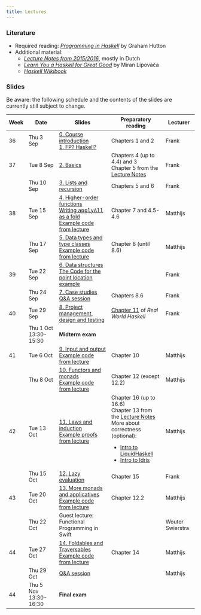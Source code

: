 ```yaml
---
title: Lectures
---
```


### Literature

* Required reading: [*Programming in Haskell*](http://www.cs.nott.ac.uk/~pszgmh/pih.html) by Graham Hutton
* Additional material:
    - [*Lecture Notes from 2015/2016*](http://www.cs.uu.nl/people/jur/FP-elec.pdf), mostly in Dutch
    - [*Learn You a Haskell for Great Good*](http://learnyouahaskell.com/) by Miran Lipovača
    - [*Haskell Wikibook*](https://en.wikibooks.org/wiki/Haskell)

### Slides

Be aware: the following schedule and the contents of the slides are
currently still subject to change.

<table class="table table-striped table-hover" style="font-size: 14px;">
  <thead>
    <tr>
      <th>Week</th>
      <th>Date</th>
      <th>Slides</th>
      <th>Preparatory reading</th>
      <th>Lecturer</th>
    </tr>
  </thead>
  <tbody>
    <tr>
      <td>36</td>
      <td>Thu 3 Sep</td>
      <td><a href="slides/fp-00-course-intro.pdf">0. Course introduction</a>
        <br><a href="slides/fp-01-intro.pdf">1. FP? Haskell?</a></td>
      <td>Chapters 1 and 2</td>
      <td>Frank</td>
    </tr>
    <tr>
      <td>37</td>
      <td>Tue 8 Sep</td>
      <td><a href="slides/fp-02-basics.pdf">2. Basics</a></td>
      <td>Chapters 4 (up to 4.4) and 3
        <br>Chapter 5 from the <a
                                 href="http://www.staff.science.uu.nl/~hage0101/FP-elec.pdf">Lecture
          Notes</a></td>
      <td>Frank</td>
    </tr>
    <tr>
      <td></td>
      <td>Thu 10 Sep</td>
      <td><a href="slides/fp-03-lists.pdf">3. Lists and recursion</a></td>
      <td>Chapters 5 and 6</td>
      <td>Frank</td>
    </tr>
    <tr>
      <td>38</td>
      <td>Tue 15 Sep</td>
      <td><a href="slides/fp-04-h-o-functions.pdf">4. Higher-order functions</a>
        <br><a href="applyAllFold.html">Writing <tt>applyAll</tt> as a fold</a>
        <br><a href="slides/Lecture4.hs">Example code from lecture</a></td>
      <td>Chapter 7 and 4.5-4.6</td>
      <td>Matthijs</td>
    </tr>
    <tr>
      <td></td>
      <td>Thu 17 Sep</td>
      <td><a href="slides/fp-05-data-classes.pdf">5. Data types and type classes</a>
        <br><a href="slides/Lecture5.hs">Example code from lecture</a></td>
      <td>Chapter 8 (until 8.6)</td>
      <td>Matthijs</td>
    </tr>
    <tr>
      <td>39</td>
      <td>Tue 22 Sep</td>
      <td><a href="slides/fp-06-data-structures-new.pdf">6. Data
        structures</a><br/>
        <a href="slides/sweep.hs">The Code for the point location example</a>
      </td>
      <td></td>
      <td>Frank</td>
    </tr>
    <tr>
      <td></td>
      <td>Thu 24 Sep</td>
      <td><a href="slides/fp-07-case-studies.pdf">7. Case studies</a>
        <br><a href="slides/fp-qa-2019.pdf">Q&A session</a></td>
      <td>Chapters 8.6</td>
      <td>Frank</td>
    </tr>
    <tr>
      <td>40</td>
      <td>Tue 29 Sep</td>
      <td><a href="slides/fp-08-project-design-test.pdf">8. Project management, design and testing</a></td>
      <td><a href="http://book.realworldhaskell.org/read/testing-and-quality-assurance.html">Chapter 11</a> of <i>Real World Haskell</i></td>
      <td>Frank</td>
    </tr>
    <tr class="warning">
      <td></td>
      <td>Thu 1 Oct 13:30-15:30</td>
      <td><b>Midterm exam</b></td>
      <td></td>
      <td></td>
    </tr>
    <tr>
      <td>41</td>
      <td>Tue 6 Oct<br /></td>
      <td><a href="slides/fp-09-io.pdf">9. Input and output</a>
        <br><a href="slides/Lecture9.hs">Example code from lecture</a></td>
      <td>Chapter 10</td>
      <td>Matthijs</td>
    </tr>
    <tr>
      <td></td>
      <td>Thu 8 Oct</td>
      <td><a href="slides/fp-10-monads-one.pdf">10. Functors and monads</a>
        <br><a href="slides/Lecture10.hs">Example code from lecture</a></td>
      <td>Chapter 12 (except 12.2)</td>
      <td>Matthijs</td>
    </tr>
    <tr>
      <td>42</td>
      <td>Tue 13 Oct</td>
      <td><a href="slides/fp-11-laws.pdf">11. Laws and induction</a>
        <br><a href="slides/Lecture11.hs">Example proofs from lecture</a></td>
      <td>Chapter 16 (up to 16.6)
        <br>Chapter 13 from the <a href="http://www.staff.science.uu.nl/~hage0101/FP-elec.pdf">Lecture Notes</a>
        <br>More about correctness (optional):
        <ul>
          <li><a href="https://www.youtube.com/watch?v=vQrutfPAERQ">Intro to LiquidHaskell</a></li>
          <li><a href="https://www.youtube.com/watch?v=X36ye-1x_HQ">Intro to Idris</a></li>
        </ul></td>
      <td>Matthijs</td>
    </tr>
    <tr>
      <td></td>
      <td>Thu 15 Oct</td>
      <td><a href="slides/fp-12-lazy-eval.pdf">12. Lazy evaluation</a></td>
      <td>Chapter 15</td>
      <td>Frank</td>
    </tr>
    <tr>
      <td>43</td>
      <td>Tue 20 Oct</td>
      <td><a href="slides/fp-13-monads-two.pdf">13. More monads and applicatives</a>
        <br><a href="slides/Lecture13.hs">Example code from lecture</a></td>
      <td>Chapter 12.2</td>
      <td>Matthijs</td>
    </tr>
    <tr>
      <td></td>
      <td>Thu 22 Oct</td>
      <td>Guest lecture: Functional Programming in Swift</td>
      <td></td>
      <td>Wouter Swierstra</td>
    </tr>
    <tr>
      <td>44</td>
      <td>Tue 27 Oct</td>
      <td><a href="slides/fp-14-monads-three.pdf">14. Foldables and Traversables</a>
        <br><a href="slides/Lecture14.hs">Example code from lecture</a></td>
      <td>Chapter 14</td>
      <td>Matthijs</td>
    </tr><tr>
      <td></td>
      <td>Thu 29 Oct<br /></td>
      <td><a href="slides/fp-farewell-2018.pdf">Q&A session</a>
      </td>
      <td></td>
      <td>Matthijs</td>
    </tr><tr class="warning">
      <td>44</td>
      <td>Thu 5 Nov 13:30-16:30</td>
      <td><b>Final exam</b></td>
      <td></td>
      <td></td>
    </tr>
  </tbody>
</table>
